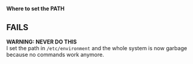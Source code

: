 #### Where to set the PATH




## FAILS

**WARNING: NEVER DO THIS**\
I set the path in `/etc/environment` and the whole system is now garbage because no commands work anymore.


